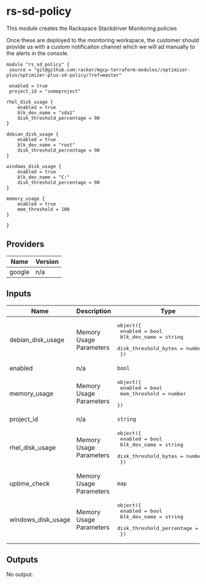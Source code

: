 # rs-sd-policy

This module creates the Rackspace Stackdriver Monitoring policies

Once these are deployed to the monitoring workspace, the customer should provide us with a custom notificaiton channel which we will ad manually to the alerts in the console.

```
module "rs_sd_policy" {
 source = "git@github.com:racker/mgcp-terraform-modules//optimizer-plus/optimizer-plus-sd-policy/?ref=master"

 enabled = true
 project_id = "someproject"

rhel_disk_usage {
    enabled = true
    blk_dev_name = "sda1"
    disk_threshold_percentage = 90
}

debian_disk_usage {
    enabled = true
    blk_dev_name = "root"
    disk_threshold_percentage = 90
}

windows_disk_usage {
    enabled = true
    blk_dev_name = "C:"
    disk_threshold_percentage = 90
}

memory_usage {
    enabled = true
    mem_threshold = 100
}

}
```

## Providers

| Name | Version |
|------|---------|
| google | n/a |

## Inputs

| Name | Description | Type | Default | Required |
|------|-------------|------|---------|:-----:|
| debian\_disk\_usage | Memory Usage Parameters | <pre>object({<br>    enabled              = bool<br>    blk_dev_name         = string<br>    disk_threshold_bytes = number<br>  })<br></pre> | <pre>{<br>  "blk_dev_name": "null",<br>  "disk_threshold_bytes": 0,<br>  "enabled": false<br>}<br></pre> | no |
| enabled | n/a | `bool` | `false` | no |
| memory\_usage | Memory Usage Parameters | <pre>object({<br>    enabled       = bool<br>    mem_threshold = number<br>  })<br></pre> | <pre>{<br>  "enabled": false,<br>  "mem_threshold": 100<br>}<br></pre> | no |
| project\_id | n/a | `string` | n/a | yes |
| rhel\_disk\_usage | Memory Usage Parameters | <pre>object({<br>    enabled              = bool<br>    blk_dev_name         = string<br>    disk_threshold_bytes = number<br>  })<br></pre> | <pre>{<br>  "blk_dev_name": "null",<br>  "disk_threshold_bytes": 0,<br>  "enabled": false<br>}<br></pre> | no |
| uptime\_check | Memory Usage Parameters | `map` | n/a | yes |
| windows\_disk\_usage | Memory Usage Parameters | <pre>object({<br>    enabled                   = bool<br>    blk_dev_name              = string<br>    disk_threshold_percentage = number<br>  })<br></pre> | <pre>{<br>  "blk_dev_name": "null",<br>  "disk_threshold_percentage": 80,<br>  "enabled": false<br>}<br></pre> | no |

## Outputs

No output.
